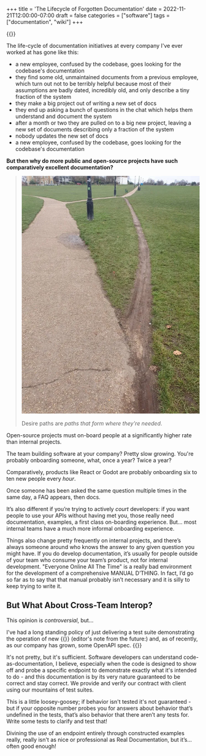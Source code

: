 +++
title = 'The Lifecycle of Forgotten Documentation'
date = 2022-11-21T12:00:00-07:00
draft = false
categories = ["software"]
tags = ["documentation", "wiki"]
+++

{{<imgwebp src="no-wiki.png">}}

<!--more-->

The life-cycle of documentation initiatives at every company I've ever worked at has gone like this:

* a new employee, confused by the codebase, goes looking for the codebase's documentation
* they find some old, unmaintained documents from a previous employee, which turn out not to be terribly helpful because most of their assumptions are badly dated, incredibly old, and only describe a tiny fraction of the system
* they make a big project out of writing a new set of docs
* they end up asking a bunch of questions in the chat which helps them understand and document the system
* after a month or two they are pulled on to a big new project, leaving a new set of documents describing only a fraction of the system
* nobody updates the new set of docs
* a new employee, confused by the codebase, goes looking for the codebase's documentation

**But then why do more public and open-source projects have such comparatively excellent documentation?**

> ![](./desire.png)
>
> Desire paths are _paths that form where they're needed_.

Open-source projects must on-board people at a significantly higher rate than internal projects.

The team building software at your company? Pretty slow growing. You're probably onboarding someone, what, once a year? Twice a year?

Comparatively, products like React or Godot are probably onboarding six to ten new people every _hour_.

Once someone has been asked the same question multiple times in the same day, a FAQ appears, then docs.

It’s also different if you’re trying to actively _court_ developers: if you want people to use your APIs without having met you, those really need documentation, examples, a first class on-boarding experience. But… most internal teams have a much more informal onboarding experience.

Things also change pretty frequently on internal projects, and there’s always someone around who knows the answer to any given question you might have. If you do develop documentation, it’s usually for people outside of your team who consume your team’s product, not for internal development. "Everyone Online All The Time" is a really bad environment for the development of a comprehensive MANUAL D’THING. In fact, I’d go so far as to say that that manual probably isn’t necessary and it is silly to keep trying to write it.

## But What About Cross-Team Interop?

This opinion is _controversial_, but...

I've had a long standing policy of just delivering a test suite demonstrating the operation of new {{<sidenote endpoints.>}} (editor's note from the future:) and, as of recently, as our company has grown, some OpenAPI spec. {{</sidenote>}}

It's not pretty, but it's sufficient. Software developers can understand code-as-documentation, I believe, especially when the code is designed to show off and probe a specific endpoint to demonstrate exactly what it's intended to do - and this documentation is by its very nature guaranteed to be correct and stay correct. We provide and verify our contract with client using our mountains of test suites.

This is a little loosey-goosey; if behavior isn't tested it's not guaranteed - but if your opposite number probes you for answers about behavior that’s undefined in the tests, that’s also behavior that there aren’t any tests for. Write some tests to clarify and test that!

Divining the use of an endpoint entirely through constructed examples really, really isn't as nice or professional as Real Documentation, but it’s… often good enough!

